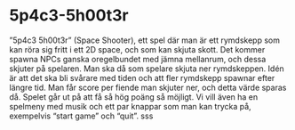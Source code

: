 # 5p4c3-5h00t3r
”5p4c3 5h00t3r” (Space Shooter), ett spel där man är ett rymdskepp som kan röra sig fritt i ett 2D space, och som kan skjuta skott. Det kommer spawna NPCs ganska oregelbundet med jämna mellanrum, och dessa skjuter på spelaren. Man ska då som spelare skjuta ner rymdskeppen. Idén är att det ska bli svårare med tiden och att fler rymdskepp spawnar efter längre tid. Man får score per fiende man skjuter ner, och detta värde sparas då. Spelet går ut på att få så hög poäng så möjligt. Vi vill även ha en spelmeny med musik och ett par knappar som man kan trycka på, exempelvis “start game” och “quit”. sss
